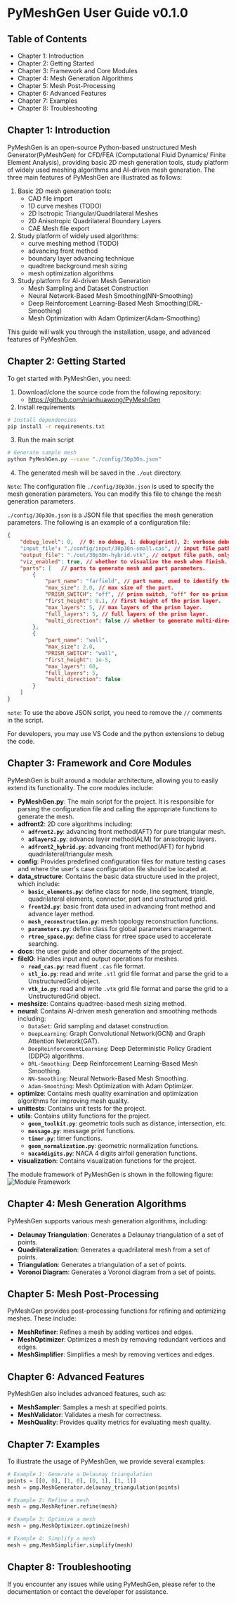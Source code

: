 # PyMeshGen User Guide v0.1.0

## Table of Contents
- Chapter 1: Introduction
- Chapter 2: Getting Started
- Chapter 3: Framework and Core Modules
- Chapter 4: Mesh Generation Algorithms
- Chapter 5: Mesh Post-Processing
- Chapter 6: Advanced Features
- Chapter 7: Examples
- Chapter 8: Troubleshooting

## Chapter 1: Introduction
PyMeshGen is an open-source Python-based unstructured Mesh Generator(PyMeshGen) for CFD/FEA (Computational Fluid Dynamics/ Finite Element Analysis), providing basic 2D mesh generation tools, study platform of widely used meshing algorithms and AI-driven mesh generation.
The three main features of PyMeshGen are illustrated as follows:
1. Basic 2D mesh generation tools: 
   - CAD file import
   - 1D curve meshes (TODO)
   - 2D Isotropic Triangular/Quadrilateral Meshes
   - 2D Anisotropic Quadrilateral Boundary Layers
   - CAE Mesh file export
2. Study platform of widely used algorithms: 
   - curve meshing method (TODO)
   - advancing front method
   - boundary layer advancing technique
   - quadtree background mesh sizing
   - mesh optimization algorithms
3. Study platform for AI-driven Mesh Generation
   - Mesh Sampling and Dataset Construction
   - Neural Network-Based Mesh Smoothing(NN-Smoothing)
   - Deep Reinforcement Learning-Based Mesh Smoothing(DRL-Smoothing)
   - Mesh Optimization with Adam Optimizer(Adam-Smoothing)
  
This guide will walk you through the installation, usage, and advanced features of PyMeshGen.

## Chapter 2: Getting Started
To get started with PyMeshGen, you need:
1. Download/clone the source code from the following repository:
     - https://github.com/nianhuawong/PyMeshGen
2. Install requirements
```bash
# Install dependencies
pip install -r requirements.txt
```
3. Run the main script 
```bash
# Generate sample mesh
python PyMeshGen.py --case "./config/30p30n.json"
```
4. The generated mesh will be saved in the `./out` directory.
   
`Note`: The configuration file `./config/30p30n.json` is used to specify the mesh generation parameters. You can modify this file to change the mesh generation parameters.

`./config/30p30n.json` is a JSON file that specifies the mesh generation parameters. The following is an example of a configuration file:
```json
{
    "debug_level": 0,  // 0: no debug, 1: debug(print), 2: verbose debug(verbose print and plot)
    "input_file": "./config/input/30p30n-small.cas", // input file path, only support .cas file format for now.
    "output_file": "./out/30p30n-hybrid.vtk", // output file path, only support.vtk file format for now.
    "viz_enabled": true, // whether to visualize the mesh when finish.
    "parts": [   // parts to generate mesh and part parameters.
        {
            "part_name": "farfield", // part name, used to identify the part.
            "max_size": 2.0, // max size of the part.
            "PRISM_SWITCH": "off", // prism switch, "off" for no prism, "wall" for wall prism.
            "first_height": 0.1, // first height of the prism layer.
            "max_layers": 5, // max layers of the prism layer.
            "full_layers": 5, // full layers of the prism layer.
            "multi_direction": false // whether to generate multi-direction at convex corner, not supported yet.
        },
        {
            "part_name": "wall",
            "max_size": 2.0,
            "PRISM_SWITCH": "wall",
            "first_height": 1e-5,
            "max_layers": 60,
            "full_layers": 5,
            "multi_direction": false
        }
    ]
}
```
`note`: To use the above JSON script, you need to remove the `//` comments in the script.

For developers, you may use VS Code and the python extensions to debug the code.

## Chapter 3: Framework and Core Modules
PyMeshGen is built around a modular architecture, allowing you to easily extend its functionality. The core modules include:
- **PyMeshGen.py**: The main script for the project. It is responsible for parsing the configuration file and calling the appropriate functions to generate the mesh.
- **adfront2**: 2D core algorithms including:
  - **`adfront2.py`**: advancing front method(AFT) for pure triangular mesh.
  - **`adlayers2.py`**: advance layer method(ALM) for anisotropic layers.
  - **`adfront2_hybrid.py`**: advancing front method(AFT) for hybrid quadrilateral/triangular mesh.
- **config**: Provides predefined configuration files for mature testing cases and where the user's case configuration file should be located at.
- **data_structure**: Contains the basic data structure used in the project, which include:
  - **`basic_elements.py`**: define class for node, line segment, triangle, quadrilateral elements, connector, part and unstructured grid.
  - **`front2d.py`**: basic front data used in advancing front method and advance layer method.
  - **`mesh_reconstruction.py`**: mesh topology reconstruction functions.
  - **`parameters.py`**: define class for global parameters management.
  - **`rtree_space.py`**: define class for rtree space used to accelerate searching.
- **docs**: the user guide and other documents of the project.
- **fileIO**: Handles input and output operations for meshes.
  - **`read_cas.py`**: read fluent `.cas` file format.
  - **`stl_io.py`**: read and write `.stl` grid file format and parse the grid to a UnstructuredGrid object.
  - **`vtk_io.py`**: read and write `.vtk` grid file format and parse the grid to a UnstructuredGrid object.
- **meshsize**: Contains quadtree-based mesh sizing method.
- **neural**: Contains AI-driven mesh generation and smoothing methods including:
  - `DataSet`: Grid sampling and dataset construction.
  - `DeepLearning`: Graph Convolutional Network(GCN) and Graph Attention Network(GAT).
  - `DeepReinforcementLearning`: Deep Deterministic Policy Gradient (DDPG) algorithms.
  - `DRL-Smoothing`: Deep Reinforcement Learning-Based Mesh Smoothing.
  - `NN-Smoothing`: Neural Network-Based Mesh Smoothing.
  - `Adam-Smoothing`: Mesh Optimization with Adam Optimizer.
- **optimize**: Contains mesh quality examination and optimization algorithms for improving mesh quality.
- **unittests**: Contains unit tests for the project.
- **utils**: Contains utility functions for the project.
  - **`geom_toolkit.py`**: geometric tools such as distance, intersection, etc.
  - **`message.py`**: message print functions.
  - **`timer.py`**: timer functions.
  - **`geom_normalization.py`**: geometric normalization functions.
  - **`naca4digits.py`**: NACA 4 digits airfoil generation functions.
- **visualization**: Contains visualization functions for the project.

The module framework of PyMeshGen is shown in the following figure:
![Module Framework](./docs/images/module_framework.png)


## Chapter 4: Mesh Generation Algorithms
PyMeshGen supports various mesh generation algorithms, including:
- **Delaunay Triangulation**: Generates a Delaunay triangulation of a set of points.
- **Quadrilateralization**: Generates a quadrilateral mesh from a set of points.
- **Triangulation**: Generates a triangulation of a set of points.
- **Voronoi Diagram**: Generates a Voronoi diagram from a set of points.

## Chapter 5: Mesh Post-Processing
PyMeshGen provides post-processing functions for refining and optimizing meshes. These include:
- **MeshRefiner**: Refines a mesh by adding vertices and edges.
- **MeshOptimizer**: Optimizes a mesh by removing redundant vertices and edges.
- **MeshSimplifier**: Simplifies a mesh by removing vertices and edges.

## Chapter 6: Advanced Features
PyMeshGen also includes advanced features, such as:
- **MeshSampler**: Samples a mesh at specified points.
- **MeshValidator**: Validates a mesh for correctness.
- **MeshQuality**: Provides quality metrics for evaluating mesh quality.

## Chapter 7: Examples
To illustrate the usage of PyMeshGen, we provide several examples:
```python
# Example 1: Generate a Delaunay triangulation
points = [[0, 0], [1, 0], [0, 1], [1, 1]]
mesh = pmg.MeshGenerator.delaunay_triangulation(points)
```
```python
# Example 2: Refine a mesh
mesh = pmg.MeshRefiner.refine(mesh)
```
```python
# Example 3: Optimize a mesh
mesh = pmg.MeshOptimizer.optimize(mesh)
```
```python
# Example 4: Simplify a mesh
mesh = pmg.MeshSimplifier.simplify(mesh)
```

## Chapter 8: Troubleshooting
If you encounter any issues while using PyMeshGen, please refer to the documentation or contact the developer for assistance.

